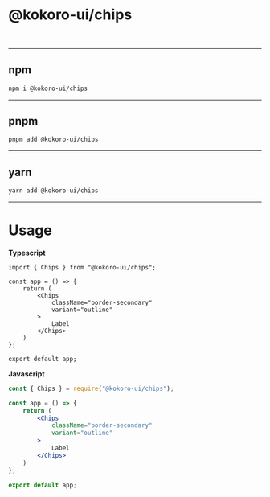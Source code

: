 # @kokoro-ui/chips

<br/>

---

## ****npm****
```bash
npm i @kokoro-ui/chips
```

---

## ****pnpm****
```bash
pnpm add @kokoro-ui/chips
```

---

## ****yarn****
```bash
yarn add @kokoro-ui/chips
```

---

# Usage

**Typescript**
```tsx
import { Chips } from "@kokoro-ui/chips";

const app = () => {
    return (
        <Chips
            className="border-secondary"
            variant="outline"
        >
            Label
        </Chips>
    )
};

export default app;
```

**Javascript**
```jsx
const { Chips } = require("@kokoro-ui/chips");

const app = () => {
    return (
        <Chips
            className="border-secondary"
            variant="outline"
        >
            Label
        </Chips>
    )
};

export default app;
```